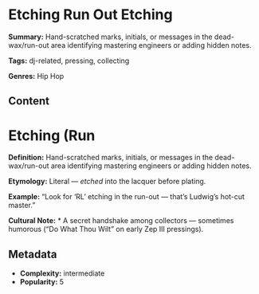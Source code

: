 # Etching Run Out Etching

**Summary:** Hand-scratched marks, initials, or messages in the dead-wax/run-out area identifying mastering engineers or adding hidden notes.

**Tags:** dj-related, pressing, collecting

**Genres:** Hip Hop

## Content

# Etching (Run

**Definition:** Hand-scratched marks, initials, or messages in the dead-wax/run-out area identifying mastering engineers or adding hidden notes.

**Etymology:** Literal — *etched* into the lacquer before plating.

**Example:** “Look for ‘RL’ etching in the run-out — that’s Ludwig’s hot-cut master.”

**Cultural Note:** * A secret handshake among collectors — sometimes humorous (“Do What Thou Wilt” on early Zep III pressings).

## Metadata

- **Complexity:** intermediate
- **Popularity:** 5
